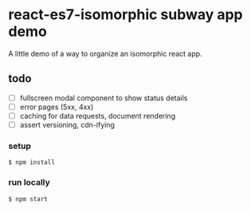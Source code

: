 # react-es7-isomorphic subway app demo

A little demo of a way to organize an isomorphic react app.

## todo

* [ ] fullscreen modal component to show status details
* [ ] error pages (5xx, 4xx)
* [ ] caching for data requests, document rendering
* [ ] assert versioning, cdn-ifying

### setup

```
$ npm install
```

### run locally

```
$ npm start
```
